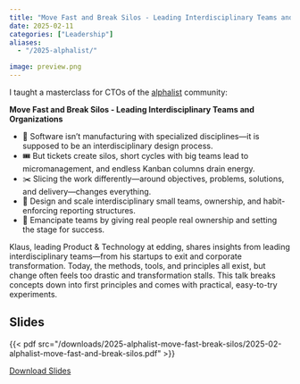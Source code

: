 ```yaml
---
title: "Move Fast and Break Silos - Leading Interdisciplinary Teams and Organizations"
date: 2025-02-11
categories: ["Leadership"]
aliases:
  - "/2025-alphalist/"

image: preview.png
---
```


I taught a masterclass for CTOs of the [alphalist](https://alphalist.com) community:

**Move Fast and Break Silos - Leading Interdisciplinary Teams and Organizations**

- 🎨 Software isn’t manufacturing with specialized disciplines—it is supposed to be an interdisciplinary design process.
- 🎟️ But tickets create silos, short cycles with big teams lead to micromanagement, and endless Kanban columns drain energy.
- ✂️ Slicing the work differently—around objectives, problems, solutions, and delivery—changes everything.
- 🔄 Design and scale interdisciplinary small teams, ownership, and habit-enforcing reporting structures.
- 💙 Emancipate teams by giving real people real ownership and setting the stage for success.

Klaus, leading Product & Technology at edding, shares insights from leading interdisciplinary teams—from his startups to exit and corporate transformation. Today, the methods, tools, and principles all exist, but change often feels too drastic and transformation stalls. This talk breaks concepts down into first principles and comes with practical, easy-to-try experiments.

## Slides

{{< pdf src="/downloads/2025-alphalist-move-fast-break-silos/2025-02-alphalist-move-fast-and-break-silos.pdf" >}}

[Download Slides](/downloads/2025-alphalist-move-fast-break-silos/2025-02-alphalist-move-fast-and-break-silos.pdf)
